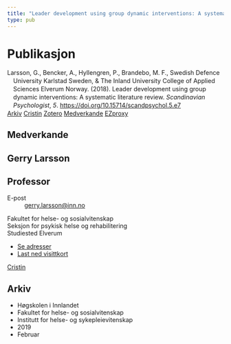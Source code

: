 ```yaml
---
title: "Leader development using group dynamic interventions: A systematic literature review"
type: pub
---
```

<h1>Publikasjon</h1>
<article id="csl-bib-container-UAZ8VPQI" class="csl-bib-container">
  <div class="csl-bib-body" style="line-height: 1.35; padding-left: 1em; text-indent:-1em;">
  <div class="csl-entry">Larsson, G., Bencker, A., Hyllengren, P., Brandebo, M. F., Swedish Defence University Karlstad Sweden, &amp; The Inland University College of Applied Sciences Elverum Norway. (2018). Leader development using group dynamic interventions: A systematic literature review. <i>Scandinavian Psychologist</i>, <i>5</i>. <a href="https://doi.org/10.15714/scandpsychol.5.e7">https://doi.org/10.15714/scandpsychol.5.e7</a></div>
</div>
  <div class="csl-bib-buttons">
    <a href="#taxonomy-article-UAZ8VPQI" class="csl-bib-button">Arkiv</a>
    <a href="https://app.cristin.no/results/show.jsf?id=1674433" alt="Cristin URL" class="csl-bib-button">Cristin</a>
    <a href="http://zotero.org/groups/5022929/items/UAZ8VPQI" alt="Zotero URL" class="csl-bib-button">Zotero</a>
    <a href="#contributors-article-UAZ8VPQI" class="csl-bib-button">Medverkande</a>
    <a href="http://ezproxy.inn.no/login?url=https://doi.org/10.15714/scandpsychol.5.e7" class="csl-bib-button">EZproxy</a>
  </div>
  <div id="csl-bib-meta-container-UAZ8VPQI"></div>
</article>
<div id="csl-bib-meta-UAZ8VPQI" class="csl-bib-meta">
  <article id="contributors-article-UAZ8VPQI" class="contributors-article">
    <h1>Medverkande</h1>
    <div class="personas">
<div class="vrtx-hinn-person-card">
<div class="photo">
<i class="lar la-user-circle missing-person"></i>
</div>
<div class="info">
<hgroup><h1>Gerry Larsson</h1>
<h2>Professor</h2>
</hgroup><dl>
<dt>E-post</dt>
<dd>
<a href="mailto:gerry.larsson@inn.no">gerry.larsson@inn.no</a>
</dd>
</dl>
<p>
Fakultet for helse- og sosialvitenskap<br>
Seksjon for psykisk helse og rehabilitering<br>
Studiested Elverum
</p>
<ul class="vrtx-hinn-links">
<li><a href="https://www.inn.no/finn-en-ansatt/gerry-larsson.html#vrtx-hinn-addresses">Se adresser</a></li>
<li><a href="https://www.inn.no/finn-en-ansatt/gerry-larsson.html?vrtx=vcf">Last ned visittkort</a></li>
</ul>
</div>
</div>
<a href="https://app.cristin.no/persons/show.jsf?id=50941" alt="Cristin URL" class="personas-cristin">Cristin</a>
</div>
  </article>
  <article id="taxonomy-article-UAZ8VPQI" class="taxonomy-article">
    <h1>Arkiv</h1>
    <ul>
      <li>Høgskolen i Innlandet</li>
      <li>Fakultet for helse- og sosialvitenskap</li>
      <li>Institutt for helse- og sykepleievitenskap</li>
      <li>2019</li>
      <li>Februar</li>
    </ul>
  </article>
</div>
